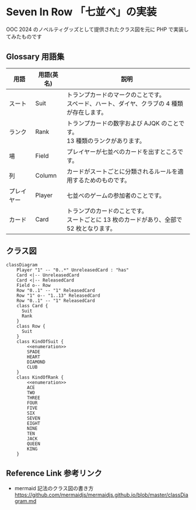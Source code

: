 # Seven In Row 「七並べ」の実装

OOC 2024 のノベルティグッズとして提供されたクラス図を元に PHP で実装してみたものです

## Glossary 用語集

| 用語    | 用語(英名) | 説明                                                  |
|-------|--------|-----------------------------------------------------|
| スート   | Suit   | トランプカードのマークのことです。<br>スペード、ハート、ダイヤ、クラブの 4 種類が存在します。  |
| ランク   | Rank   | トランプカードの数字および AJQK のことです。<br>13 種類のランクがあります。        |
| 場     | Field  | プレイヤーが七並べのカードを出すところです。                              |
| 列     | Column | カードがスートごとに分類されるルールを適用するためのものです。                     |
| プレイヤー | Player | 七並べのゲームの参加者のことです。                                   |
| カード   | Card   | トランプのカードのことです。<br>スートごとに 13 枚のカードがあり、全部で 52 枚となります。 |

## クラス図

```mermaid
classDiagram
    Player "1" -- "0..*" UnreleasedCard : "has"
    Card <|-- UnreleasedCard
    Card <|-- ReleasedCard
    Field o-- Row
    Row "0..1" -- "1" ReleasedCard
    Row "1" o-- "1..13" ReleasedCard
    Row "0..1" -- "1" ReleasedCard
    class Card {
      Suit
      Rank
    }
    class Row {
      Suit
    }
    class KindOfSuit {
        <<enumeration>>
        SPADE
        HEART
        DIAMOND
        CLUB
    }
    class KindOfRank {
        <<enumeration>>
        ACE
        TWO
        THREE
        FOUR
        FIVE
        SIX
        SEVEN
        EIGHT
        NINE
        TEN
        JACK
        QUEEN
        KING
    }
```

## Reference Link 参考リンク

* mermaid 記法のクラス図の書き方
    https://github.com/mermaidjs/mermaidjs.github.io/blob/master/classDiagram.md
